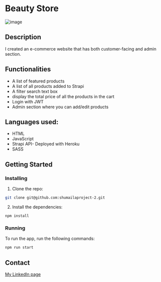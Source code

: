 # Beauty Store

![image](https://github.com/Shumailakayani06/shumaila-semsterproject-2/blob/main/Screenshot%202022-06-14%20at%2012.22.57.png)



## Description

I created an e-commerce website that has both customer-facing and admin section.

## Functionalities

- A list of featured products
- A list of all products added to Strapi
- A filter search text box
- display the total price of all the products in the cart
- Login with JWT
- Admin section where you can add/edit products

## Languages used:

- HTML
- JavaScript
- Strapi API- Deployed with Heroku
- SASS



## Getting Started

### Installing

1. Clone the repo:

```bash
git clone git@github.com:shumailaproject-2.git
```

2. Install the dependencies:

```
npm install
```

### Running


To run the app, run the following commands:

```bash
npm run start
```


## Contact

[My LinkedIn page](https://www.linkedin.com/in/shumaila-kayani-556aa717a/)


